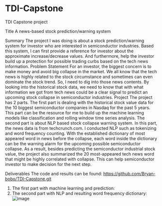 # TDI-Capstone
TDI Capstone project

Title
A news-based stock prediction/warning system

Summary
The project I was doing is about a stock prediction/warning system for investor who are interested in semiconductor industries. Based this system, I can first provide a reference for investor about the approximate increase/decrease values. And furthermore, help the investor build up a protection for possible trading curbs based on the tech news information.
Problem Statement
For an investor, the biggest concern is to make money and avoid big collapse in the market. We all know that the tech news is highly related to the stock circumstance and sometimes can even dominate the stock trend. So, I need to dig into those news contents. By looking into the historical stock data, we need to know that with what information we got from tech news could be a clear signal to predict an upcoming stock collapse in semiconductor industries.
Project
The project has 2 parts. The first part is dealing with the historical stock value data for the 10 biggest semiconductor companies in Nasdaq for the past 5 years. This part can be the resource for me to build up the machine learning models like classification and rolling window time series analysis. The second part is about NLP based stock collapse warning system. In this part, the news data is from techcrunch.com. I conducted NLP such as tokenizing and word frequency counting. With the established dictionary of most appeared word in news before the collapse, each word inside the dictionary can be the warning alarm for the upcoming possible semiconductor collapse. As a result, besides predicting the semiconductor industrial stock value, the project also summarized the 20 most-appeared tech news word that might be highly correlated with collapse. This can help semiconductor investor to make decision for the next step.

Deliverables
The code and results can be found: https://github.com/Bryan-bobo/TDI-Capstone.git

1.	The first part with machine learning and prediction: <Stock data loading and prediction>
2.	The second part with NLP and resulting word frequency dictionary: <Parse Website News Title>
![image](https://github.com/Bryan-bobo/TDI-Capstone/assets/74165490/7f2ef1e7-7823-4edb-96ef-c3b16b2a0165)
